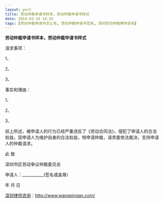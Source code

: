 ```yaml
---
layout: post
title: 劳动仲裁申请书样本，劳动仲裁申请书样式
date: 2014-03-19 14:35
tags: [劳动仲裁申请书怎么写, 劳动仲裁申请书范本, 深圳劳动仲裁律师咨询]
---
```

<strong>劳动仲裁申请书样本，劳动仲裁申请书样式</strong>

请求事项：

1、

2、

3、

事实和理由：

1、  

2、 

3、 

综上所述，被申请人的行为已经严重违反了《劳动合同法》，侵犯了申请人的合法权益，现申请人为维护自身的合法权益，特申请仲裁，请贵委依法裁决，支持申请人的仲裁请求。
 
此 致

深圳市区劳动争议仲裁委员会

申请人：___________(签名或盖章)

年 月 日

<a href="http://www.wangpingan.com/">深圳律师咨询</a>：<a href="http://www.wangpingan.com/">http://www.wangpingan.com/</a>

